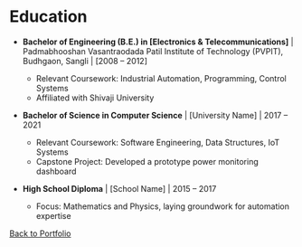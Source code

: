 # Education
- **Bachelor of Engineering (B.E.) in [Electronics & Telecommunications]** | Padmabhooshan Vasantraodada Patil Institute of Technology (PVPIT), Budhgaon, Sangli | [2008 – 2012]
  - Relevant Coursework: Industrial Automation, Programming, Control Systems
  - Affiliated with Shivaji University
    
- **Bachelor of Science in Computer Science** | [University Name] | 2017 – 2021
  - Relevant Coursework: Software Engineering, Data Structures, IoT Systems
  - Capstone Project: Developed a prototype power monitoring dashboard
- **High School Diploma** | [School Name] | 2015 – 2017
  - Focus: Mathematics and Physics, laying groundwork for automation expertise

[Back to Portfolio](../README.md)
